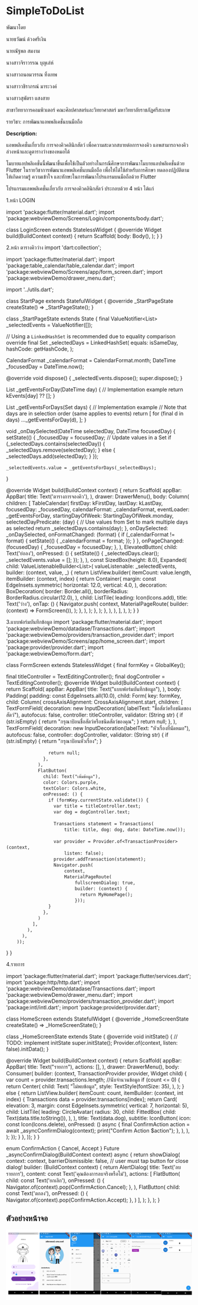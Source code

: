 # SimpleToDoList

 พัฒนาโดย

นายธวัฒน์ ด้วงศรีเงิน

นายณัฐพล สมงาม

นางสาวจิราวรรณ บุญเล่ห์

นางสาวถนอมวรรณ ทิ้งเทพ

นางสาววชิราภรณ์ มาระวงค์

นางสาวสุพัตรา แสงสาย

สาขาวิทยาการคอมพิวเตอร์ คณะศิลปศาสตร์และวิทยาศาสตร์ มหาวิทยาลัยราชภัฏศรีสะเกษ

รายวิชา: การพัฒนาแอพพลิเคชั่นบนมือถือ

**Description:**

แอพพลิเคชั่นเกี่ยวกับ การจองคิวคลินิกสัตว์ เพื่อความสะดวกสบายต่อการจองคิว แอพสามารถจองคิวล่วงหน้าและดูตารางว่างของหมอได้

โมบายแอปพลิเคชั่นนี้พัฒนาขึ้นเพื่อใช้เป็นตัวอย่างในกรณีศึกษาการพัฒนาโมบายแอปพลิเคชั่นด้วย Flutter ในรายวิชาการพัฒนาแอพพลิเคชั่นบนมือถือ เพื่อให้ได้ใช้สำหรับการศึกษา ทดลองปฏิบัติตาม ให้เกิดความรู้ ความเข้าใจ และทักษะในการพัฒนาโปรแกรมบนมือถือด้วย Flutter

โปรแกรมแอพพลิเคชั่นเกี่ยวกับ การจองคิวคลินิกสัตว์ ประกอบด้วย 4 หน้า ได้แก่

1.หน้า LOGIN 

import 'package:flutter/material.dart';
import 'package:webviewDemo/Screens/Login/components/body.dart';

class LoginScreen extends StatelessWidget {
  @override
  Widget build(BuildContext context) {
    return Scaffold(
      body: Body(),
    );
  }
}

2.หน้า ตารางคิวว่าง
import 'dart:collection';

import 'package:flutter/material.dart';
import 'package:table_calendar/table_calendar.dart';
import 'package:webviewDemo/Screens/app/form_screen.dart';
import 'package:webviewDemo/drawer_menu.dart';

import '../utils.dart';

class StartPage extends StatefulWidget {
  @override
  _StartPageState createState() => _StartPageState();
}

class _StartPageState extends State<StartPage> {
  final ValueNotifier<List<Event>> _selectedEvents = ValueNotifier([]);

  // Using a `LinkedHashSet` is recommended due to equality comparison override
  final Set<DateTime> _selectedDays = LinkedHashSet<DateTime>(
    equals: isSameDay,
    hashCode: getHashCode,
  );

  CalendarFormat _calendarFormat = CalendarFormat.month;
  DateTime _focusedDay = DateTime.now();

  @override
  void dispose() {
    _selectedEvents.dispose();
    super.dispose();
  }

  List<Event> _getEventsForDay(DateTime day) {
    // Implementation example
    return kEvents[day] ?? [];
  }

  List<Event> _getEventsForDays(Set<DateTime> days) {
    // Implementation example
    // Note that days are in selection order (same applies to events)
    return [
      for (final d in days) ..._getEventsForDay(d),
    ];
  }

  void _onDaySelected(DateTime selectedDay, DateTime focusedDay) {
    setState(() {
      _focusedDay = focusedDay;
      // Update values in a Set
      if (_selectedDays.contains(selectedDay)) {
        _selectedDays.remove(selectedDay);
      } else {
        _selectedDays.add(selectedDay);
      }
    });

    _selectedEvents.value = _getEventsForDays(_selectedDays);
  }

  @override
  Widget build(BuildContext context) {
    return Scaffold(
      appBar: AppBar(
        title: Text('ตารางการจองคิว'),
      ),
      drawer: DrawerMenu(),
      body: Column(
        children: [
          TableCalendar<Event>(
            firstDay: kFirstDay,
            lastDay: kLastDay,
            focusedDay: _focusedDay,
            calendarFormat: _calendarFormat,
            eventLoader: _getEventsForDay,
            startingDayOfWeek: StartingDayOfWeek.monday,
            selectedDayPredicate: (day) {
              // Use values from Set to mark multiple days as selected
              return _selectedDays.contains(day);
            },
            onDaySelected: _onDaySelected,
            onFormatChanged: (format) {
              if (_calendarFormat != format) {
                setState(() {
                  _calendarFormat = format;
                });
              }
            },
            onPageChanged: (focusedDay) {
              _focusedDay = focusedDay;
            },
          ),
          ElevatedButton(
            child: Text('ย่อลง'),
            onPressed: () {
              setState(() {
                _selectedDays.clear();
                _selectedEvents.value = [];
              });
            },
          ),
          const SizedBox(height: 8.0),
          Expanded(
            child: ValueListenableBuilder<List<Event>>(
              valueListenable: _selectedEvents,
              builder: (context, value, _) {
                return ListView.builder(
                  itemCount: value.length,
                  itemBuilder: (context, index) {
                    return Container(
                      margin: const EdgeInsets.symmetric(
                        horizontal: 12.0,
                        vertical: 4.0,
                      ),
                      decoration: BoxDecoration(
                        border: Border.all(),
                        borderRadius: BorderRadius.circular(12.0),
                      ),
                      child: ListTile(
                        leading: Icon(Icons.add),
                        title: Text('ว่าง'),
                        onTap: () {
                          Navigator.push(
                            context,
                            MaterialPageRoute(
                                builder: (context) => FormScreen()),
                          );
                        },
                      ),
                    );
                  },
                );
              },
            ),
          ),
        ],
      ),
    );
  }
}

3.แบบฟอร์มบันทึกข้อมูล
import 'package:flutter/material.dart';
import 'package:webviewDemo/datadase/Transactions.dart';
import 'package:webviewDemo/providers/transaction_provider.dart';
import 'package:webviewDemo/Screens/app/home_screen.dart';
import 'package:provider/provider.dart';
import 'package:webviewDemo/form.dart';

class FormScreen extends StatelessWidget {
  final formKey = GlobalKey<FormState>();

  final titleController = TextEditingController();
  final dogController = TextEditingController();
  @override
  Widget build(BuildContext context) {
    return Scaffold(
        appBar: AppBar(
          title: Text("แบบฟอร์มบันทึกข้อมูล"),
        ),
        body: Padding(
          padding: const EdgeInsets.all(10.0),
          child: Form(
            key: formKey,
            child: Column(
              crossAxisAlignment: CrossAxisAlignment.start,
              children: [
                TextFormField(
                  decoration: new InputDecoration(
                      labelText: "ชื่อสัตว์หรือชนิดของสัตว์"),
                  autofocus: false,
                  controller: titleController,
                  validator: (String str) {
                    if (str.isEmpty) {
                      return "กรุณาป้อนชื่อสัตว์หรือชนิดสัตว์ของคุณ";
                    }
                    return null;
                  },
                ),
                TextFormField(
                  decoration:
                      new InputDecoration(labelText: "หัวเรื่องที่นัดหมอ"),
                  autofocus: false,
                  controller: dogController,
                  validator: (String str) {
                    if (str.isEmpty) {
                      return "กรุณาป้อนหัวเรื่อง";
                    }

                    return null;
                  },
                ),
                FlatButton(
                  child: Text("เพิ่มข้อมูล"),
                  color: Colors.purple,
                  textColor: Colors.white,
                  onPressed: () {
                    if (formKey.currentState.validate()) {
                      var title = titleController.text;
                      var dog = dogController.text;

                      Transactions statement = Transactions(
                          title: title, dog: dog, date: DateTime.now());

                      var provider = Provider.of<TransactionProvider>(context,
                          listen: false);
                      provider.addTransaction(statement);
                      Navigator.push(
                          context,
                          MaterialPageRoute(
                              fullscreenDialog: true,
                              builder: (context) {
                                return MyHomePage();
                              }));
                    }
                  },
                )
              ],
            ),
          ),
        ));
  }
}

4.รายการ

import 'package:flutter/material.dart';
import 'package:flutter/services.dart';
import 'package:http/http.dart';
import 'package:webviewDemo/datadase/Transactions.dart';
import 'package:webviewDemo/drawer_menu.dart';
import 'package:webviewDemo/providers/transaction_provider.dart';
import 'package:intl/intl.dart';
import 'package:provider/provider.dart';

class HomeScreen extends StatefulWidget {
  @override
  _HomeScreenState createState() => _HomeScreenState();
}

class _HomeScreenState extends State<HomeScreen> {
  @override
  void initState() {
    // TODO: implement initState
    super.initState();
    Provider.of<TransactionProvider>(context, listen: false).initData();
  }

  @override
  Widget build(BuildContext context) {
    return Scaffold(
        appBar: AppBar(
          title: Text("รายการ"),
          actions: [],
        ),
        drawer: DrawerMenu(),
        body: Consumer(
          builder: (context, TransactionProvider provider, Widget child) {
            var count = provider.transactions.length; //นับจำนวนข้อมูล
            if (count <= 0) {
              return Center(
                child: Text(
                  "ไม่พบข้อมูล",
                  style: TextStyle(fontSize: 35),
                ),
              );
            } else {
              return ListView.builder(
                  itemCount: count,
                  itemBuilder: (context, int index) {
                    Transactions data = provider.transactions[index];
                    return Card(
                      elevation: 3,
                      margin: const EdgeInsets.symmetric(
                          vertical: 7, horizontal: 5),
                      child: ListTile(
                        leading: CircleAvatar(
                          radius: 30,
                          child: FittedBox(
                            child: Text(data.title.toString()),
                          ),
                        ),
                        title: Text(data.dog),
                        subtitle: IconButton(
                          icon: const Icon(Icons.delete),
                          onPressed: () async {
                            final ConfirmAction action =
                                await _asyncConfirmDialog(context);
                            print("Confirm Action $action");
                          },
                        ),
                      ),
                    );
                  });
            }
          },
        ));
  }
}

enum ConfirmAction { Cancel, Accept }
Future<ConfirmAction> _asyncConfirmDialog(BuildContext context) async {
  return showDialog<ConfirmAction>(
    context: context,
    barrierDismissible: false, // user must tap button for close dialog!
    builder: (BuildContext context) {
      return AlertDialog(
        title: Text('ลบรายการ'),
        content: const Text('คุณต้องการลบจริงหรือไม่'),
        actions: <Widget>[
          FlatButton(
            child: const Text('ยกเลิก'),
            onPressed: () {
              Navigator.of(context).pop(ConfirmAction.Cancel);
            },
          ),
          FlatButton(
            child: const Text('ตกลง'),
            onPressed: () {
              Navigator.of(context).pop(ConfirmAction.Accept);
            },
          )
        ],
      );
    },
  );
}
## ตัวอย่างหน้าจอ

![img](./123.png)